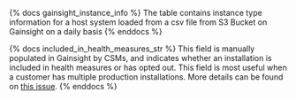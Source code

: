 {% docs gainsight_instance_info %}
The table contains instance type information for a host system loaded from a csv file from S3 Bucket on Gainsight on a daily basis
{% enddocs %}

{% docs included_in_health_measures_str %}
This field is manually populated in Gainsight by CSMs, and indicates whether an installation is included in health measures or has opted out.
This field is most useful when a customer has multiple production installations. More details can be found on 
[this issue](https://gitlab.com/gitlab-data/analytics/-/issues/15523#note_1261452392).
{% enddocs %}